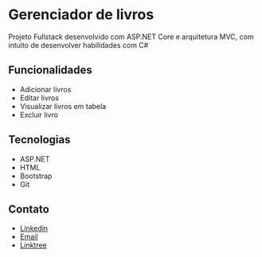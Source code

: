 # Gerenciador de livros
Projeto Fullstack desenvolvido com ASP.NET Core e arquitetura MVC, com intuito de desenvolver habilidades com C#

## Funcionalidades
- Adicionar livros
- Editar livros
- Visualizar livros em tabela
- Excluir livro

## Tecnologias
- ASP.NET
- HTML
- Bootstrap
- Git

## Contato

- [Linkedin](https://www.linkedin.com/in/derick-campos-santos/)
- [Email](derickcampossantos1@gmail.com)
- [Linktree](https://derickcs-linktree.vercel.app/)

